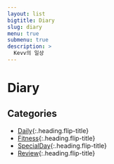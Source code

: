 ```yaml
---
layout: list
bigtitle: Diary
slug: diary
menu: true
submenu: true
description: >
  Kevv의 일상
---
```


# Diary

## Categories

* [Daily]{:.heading.flip-title} 
* [Fitness]{:.heading.flip-title} 
* [SpecialDay]{:.heading.flip-title}
* [Review]{:.heading.flip-title} 

[Daily]: diary/daily/
[Fitness]: diary/fitness/
[SpecialDay]: diary/specialday/
[Review]: diary/review/